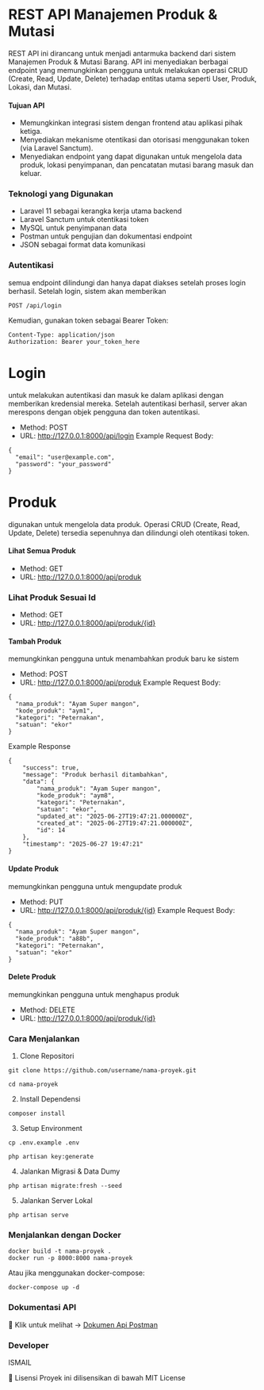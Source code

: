 # REST API Manajemen Produk & Mutasi

REST API ini dirancang untuk menjadi antarmuka backend dari sistem Manajemen Produk & Mutasi Barang. API ini menyediakan berbagai endpoint yang memungkinkan pengguna untuk melakukan operasi CRUD (Create, Read, Update, Delete) terhadap entitas utama seperti User, Produk, Lokasi, dan Mutasi.

#### Tujuan API

- Memungkinkan integrasi sistem dengan frontend atau aplikasi pihak ketiga.
- Menyediakan mekanisme otentikasi dan otorisasi menggunakan token (via Laravel Sanctum).
- Menyediakan endpoint yang dapat digunakan untuk mengelola data produk, lokasi penyimpanan, dan pencatatan mutasi barang masuk dan keluar.


### Teknologi yang Digunakan

- Laravel 11 sebagai kerangka kerja utama backend
- Laravel Sanctum untuk otentikasi token
- MySQL untuk penyimpanan data
- Postman untuk pengujian dan dokumentasi endpoint
- JSON sebagai format data komunikasi


### Autentikasi

semua endpoint dilindungi dan hanya dapat diakses setelah proses login berhasil. Setelah login, sistem akan memberikan

```
POST /api/login
```

Kemudian, gunakan token sebagai Bearer Token:

```
Content-Type: application/json
Authorization: Bearer your_token_here
```


# Login
untuk melakukan autentikasi dan masuk ke dalam aplikasi dengan memberikan kredensial mereka. Setelah autentikasi berhasil, server akan merespons dengan objek pengguna dan token autentikasi.
- Method: POST
- URL: http://127.0.0.1:8000/api/login
Example Request Body:
```
{
  "email": "user@example.com",
  "password": "your_password"
}
```


# Produk

digunakan untuk mengelola data produk. Operasi CRUD (Create, Read, Update, Delete) tersedia sepenuhnya dan dilindungi oleh otentikasi token.

#### Lihat Semua Produk
- Method: GET
- URL: http://127.0.0.1:8000/api/produk

### Lihat Produk Sesuai Id
- Method: GET
- URL: http://127.0.0.1:8000/api/produk/{id}

#### Tambah Produk
memungkinkan pengguna untuk menambahkan produk baru ke sistem
- Method: POST
- URL: http://127.0.0.1:8000/api/produk
Example Request Body:
```
{
  "nama_produk": "Ayam Super mangon",
  "kode_produk": "aym1",
  "kategori": "Peternakan",
  "satuan": "ekor"
}
```

Example Response 
```
{
    "success": true,
    "message": "Produk berhasil ditambahkan",
    "data": {
        "nama_produk": "Ayam Super mangon",
        "kode_produk": "aym8",
        "kategori": "Peternakan",
        "satuan": "ekor",
        "updated_at": "2025-06-27T19:47:21.000000Z",
        "created_at": "2025-06-27T19:47:21.000000Z",
        "id": 14
    },
    "timestamp": "2025-06-27 19:47:21"
}
```
#### Update Produk
memungkinkan pengguna untuk mengupdate produk
- Method: PUT
- URL: http://127.0.0.1:8000/api/produk/{id}
Example Request Body:
```
{
  "nama_produk": "Ayam Super mangon",
  "kode_produk": "a88b",
  "kategori": "Peternakan",
  "satuan": "ekor"
}
```
#### Delete Produk
memungkinkan pengguna untuk menghapus produk
- Method: DELETE
- URL: http://127.0.0.1:8000/api/produk/{id}


### Cara Menjalankan

1. Clone Repositori

```
git clone https://github.com/username/nama-proyek.git
```

```
cd nama-proyek
```

2. Install Dependensi

```
composer install
```

3. Setup Environment

```
cp .env.example .env
```

```
php artisan key:generate
```

4. Jalankan Migrasi & Data Dumy

```
php artisan migrate:fresh --seed
```

5. Jalankan Server Lokal

```
php artisan serve
```

### Menjalankan dengan Docker

```
docker build -t nama-proyek .
docker run -p 8000:8000 nama-proyek
```

Atau jika menggunakan docker-compose:

```
docker-compose up -d
```

### Dokumentasi API

📄 Klik untuk melihat → [Dokumen Api Postman](https://documenter.getpostman.com/view/31094366/2sB2xFf88q)

### Developer

ISMAIL

📄 Lisensi
Proyek ini dilisensikan di bawah MIT License
